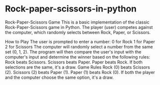 # Rock-paper-scissors-in-python
Rock-Paper-Scissors Game
This is a basic implementation of the classic Rock-Paper-Scissors game in Python. The player (user) competes against the computer, which randomly selects between Rock, Paper, or Scissors.

How to Play
The user is prompted to enter a number:
0 for Rock
1 for Paper
2 for Scissors
The computer will randomly select a number from the same set (0, 1, 2).
The program will then compare the user's input with the computer's input and determine the winner based on the following rules:
Rock beats Scissors.
Scissors beats Paper.
Paper beats Rock.
If both selections are the same, it's a draw.
Game Rules
Rock (0) beats Scissors (2).
Scissors (2) beats Paper (1).
Paper (1) beats Rock (0).
If both the player and the computer choose the same option, it's a draw.
